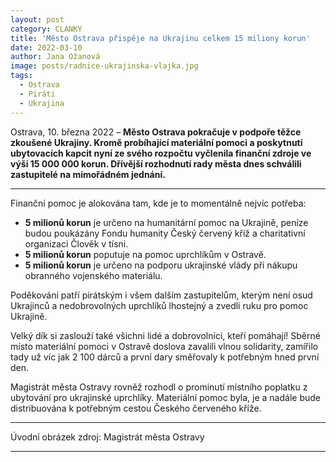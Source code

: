```yaml
---
layout: post
category: CLANKY
title: 'Město Ostrava přispěje na Ukrajinu celkem 15 miliony korun'			
date: 2022-03-10
author: Jana Ožanová
image: posts/radnice-ukrajinska-vlajka.jpg
tags:				
  - Ostrava
  - Piráti
  - Ukrajina
---
```


Ostrava, 10. března 2022 – **Město Ostrava pokračuje v podpoře těžce zkoušené Ukrajiny. Kromě probíhající materiální pomoci a poskytnutí ubytovacích kapcit nyní ze svého rozpočtu vyčlenila finanční zdroje ve výši 15 000 000 korun. Dřívější rozhodnutí rady města dnes schválili zastupitelé na mimořádném jednání.**

<hr />

Finanční pomoc je alokována tam, kde je to momentálně nejvíc potřeba:
* **5 milionů korun** je určeno na humanitární pomoc  na Ukrajině, peníze budou poukázány Fondu humanity Český červený kříž a charitativní organizaci Člověk v tísni.
* **5 milionů korun** poputuje na pomoc uprchlíkům v Ostravě.
* **5 milionů korun** je určeno na podporu ukrajinské vlády při nákupu obranného vojenského materiálu.

Poděkování patří pirátským i všem dalším zastupitelům, kterým není osud Ukrajinců a nedobrovolných uprchlíků lhostejný a zvedli ruku pro pomoc Ukrajině.

Velký dík si zaslouží také všichni lidé a dobrovolníci, kteří pomáhají! Sběrné místo materiální pomoci v Ostravě  doslova zavalili vlnou solidarity, zamířilo tady už víc jak 2 100 dárců a první dary směřovaly k potřebným hned první den.

Magistrát města Ostravy rovněž rozhodl o prominutí místního poplatku z ubytování pro ukrajinské uprchlíky. Materiální pomoc byla, je a nadále bude distribuována k potřebným cestou Českého červeného kříže.

---

Úvodní obrázek zdroj: Magistrát města Ostravy

- - -
